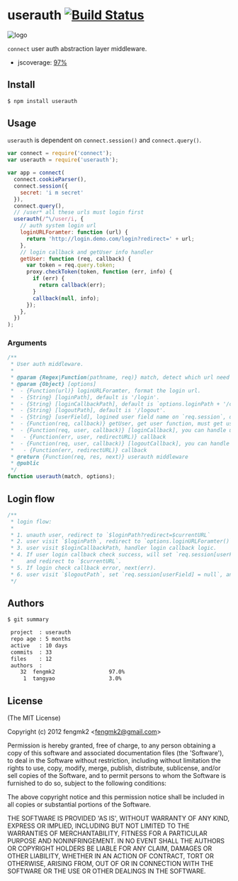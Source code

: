 userauth [![Build Status](https://secure.travis-ci.org/fengmk2/userauth.png)](http://travis-ci.org/fengmk2/userauth)
=======

![logo](https://raw.github.com/fengmk2/userauth/master/logo.png)

`connect` user auth abstraction layer middleware.

* jscoverage: [97%](http://fengmk2.github.com/coverage/userauth.html)

## Install

```bash
$ npm install userauth
```

## Usage

`userauth` is dependent on `connect.session()` and `connect.query()`.

```js
var connect = require('connect');
var userauth = require('userauth');

var app = connect(
  connect.cookieParser(),
  connect.session({
    secret: 'i m secret'
  }),
  connect.query(),
  // /user* all these urls must login first
  userauth(/^\/user/i, {
    // auth system login url
    loginURLForamter: function (url) {
      return 'http://login.demo.com/login?redirect=' + url;
    },
    // login callback and getUser info handler
    getUser: function (req, callback) {
      var token = req.query.token;
      proxy.checkToken(token, function (err, info) {
        if (err) {
          return callback(err);
        }
        callback(null, info);
      });
    },
  })
);
```

### Arguments

```js
/**
 * User auth middleware.
 *
 * @param {Regex|Function(pathname, req)} match, detect which url need to check user auth.
 * @param {Object} [options]
 *  - {Function(url)} loginURLForamter, format the login url.
 *  - {String} [loginPath], default is '/login'.
 *  - {String} [loginCallbackPath], default is `options.loginPath + '/callback'`.
 *  - {String} [logoutPath], default is '/logout'.
 *  - {String} [userField], logined user field name on `req.session`, default is 'user', `req.session.user`.
 *  - {Function(req, callback)} getUser, get user function, must get user info with `req`.
 *  - {Function(req, user, callback)} [loginCallback], you can handle user login logic here.
 *   - {Function(err, user, redirectURL)} callback
 *  - {Function(req, user, callback)} [logoutCallback], you can handle user logout logic here.
 *   - {Function(err, redirectURL)} callback
 * @return {Function(req, res, next)} userauth middleware
 * @public
 */
function userauth(match, options);
```

## Login flow

```js
/**
 * login flow:
 *
 * 1. unauth user, redirect to `$loginPath?redirect=$currentURL`
 * 2. user visit `$loginPath`, redirect to `options.loginURLForamter()` return login url.
 * 3. user visit $loginCallbackPath, handler login callback logic.
 * 4. If user login callback check success, will set `req.session[userField]`, 
 *    and redirect to `$currentURL`.
 * 5. If login check callback error, next(err).
 * 6. user visit `$logoutPath`, set `req.session[userField] = null`, and redirect back.
 */
```

## Authors

```bash
$ git summary 

 project  : userauth
 repo age : 5 months
 active   : 10 days
 commits  : 33
 files    : 12
 authors  : 
    32  fengmk2                 97.0%
     1  tangyao                 3.0%
```

## License 

(The MIT License)

Copyright (c) 2012 fengmk2 &lt;fengmk2@gmail.com&gt;

Permission is hereby granted, free of charge, to any person obtaining
a copy of this software and associated documentation files (the
'Software'), to deal in the Software without restriction, including
without limitation the rights to use, copy, modify, merge, publish,
distribute, sublicense, and/or sell copies of the Software, and to
permit persons to whom the Software is furnished to do so, subject to
the following conditions:

The above copyright notice and this permission notice shall be
included in all copies or substantial portions of the Software.

THE SOFTWARE IS PROVIDED 'AS IS', WITHOUT WARRANTY OF ANY KIND,
EXPRESS OR IMPLIED, INCLUDING BUT NOT LIMITED TO THE WARRANTIES OF
MERCHANTABILITY, FITNESS FOR A PARTICULAR PURPOSE AND NONINFRINGEMENT.
IN NO EVENT SHALL THE AUTHORS OR COPYRIGHT HOLDERS BE LIABLE FOR ANY
CLAIM, DAMAGES OR OTHER LIABILITY, WHETHER IN AN ACTION OF CONTRACT,
TORT OR OTHERWISE, ARISING FROM, OUT OF OR IN CONNECTION WITH THE
SOFTWARE OR THE USE OR OTHER DEALINGS IN THE SOFTWARE.